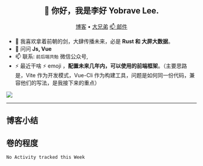 <h2 align="center">👋 你好，我是李好 Yobrave Lee.</h2>
<p align="center">
  <a href="https://llever.com">博客</a> •
  <a href="https://github/chinanf-boy">大兄弟</a>
  <a href="mailto:yobrave_work@outlook.com"> 📫 邮件</a>
</p>


- 🌱 我喜欢拿着前朝的剑，大肆传播未来，必是 **Rust 和 大屏大数据**。
- 💬 问问 **Js, Vue** 
- 📫 联系: `前后端共勉` 微信公众号, 
- ⚡ 最近干啥 :zap: emoji ，**配置未来几年内，可以使用的前端框架**。（主要思路是，Vite 作为开发模式，Vue-Cli 作为构建工具，问题是如何同一份代码，兼容他们的写法，是我接下来的重点）

![](https://github-readme-stats.vercel.app/api?username=yobrave)

-------

## 博客小结

<!-- BLOG-POST-LIST:START -->
<!-- BLOG-POST-LIST:END -->

## 卷的程度

<!--START_SECTION:waka-->
```text
No Activity tracked this Week
```
<!--END_SECTION:waka-->
